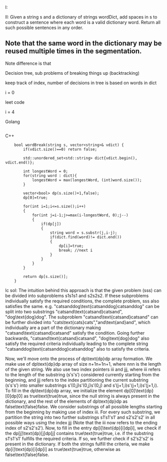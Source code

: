 I:

II:
Given a string s and a dictionary of strings wordDict, add spaces in s to construct a sentence where each word is a valid dictionary word. Return all such possible sentences in any order.

Note that the same word in the dictionary may be reused multiple times in the segmentation.
---

Note difference is that 

Decision tree, sub problems of breaking things up (backtracking)

keep track of index, number of decisions in tree is based on words in dict

i = 0

leet code

i = 4





Golang
```

```

C++
```
    bool wordBreak(string s, vector<string>& vdict) {
        if(vdict.size()==0) return false;

        std::unordered_set<std::string> dict{vdict.begin(), vdict.end()};
        
        int longestWord = 0;
        for(string word : dict){
            longestWord = max(longestWord, (int)word.size());
        }

        vector<bool> dp(s.size()+1,false);
        dp[0]=true;

        for(int i=1;i<=s.size();i++)
        {
            for(int j=i-1;j>=max(i-longestWord, 0);j--)
            {
                if(dp[j])
                {
                    string word = s.substr(j,i-j);
                    if(dict.find(word)!= dict.end())
                    {
                        dp[i]=true;
                        break; //next i
                    }
                }
            }
        }

        return dp[s.size()];
    }
```

lc sol:
The intuition behind this approach is that the given problem (sss) can be divided into subproblems s1s1s1 and s2s2s2. If these subproblems individually satisfy the required conditions, the complete problem, sss also satisfies the same. e.g. "catsanddog\text{catsanddog}catsanddog" can be split into two substrings "catsand\text{catsand}catsand", "dog\text{dog}dog". The subproblem "catsand\text{catsand}catsand" can be further divided into "cats\text{cats}cats","and\text{and}and", which individually are a part of the dictionary making "catsand\text{catsand}catsand" satisfy the condition. Going further backwards, "catsand\text{catsand}catsand", "dog\text{dog}dog" also satisfy the required criteria individually leading to the complete string "catsanddog\text{catsanddog}catsanddog" also to satisfy the criteria.

Now, we'll move onto the process of dp\text{dp}dp array formation. We make use of dp\text{dp}dp array of size n+1n+1n+1, where nnn is the length of the given string. We also use two index pointers iii and jjj, where iii refers to the length of the substring (s′s's′) considered currently starting from the beginning, and jjj refers to the index partitioning the current substring (s′s's′) into smaller substrings s′(0,j)s'(0,j)s′(0,j) and s′(j+1,i)s'(j+1,i)s′(j+1,i). To fill in the dp\text{dp}dp array, we initialize the element dp[0]\text{dp}[0]dp[0] as true\text{true}true, since the null string is always present in the dictionary, and the rest of the elements of dp\text{dp}dp as false\text{false}false. We consider substrings of all possible lengths starting from the beginning by making use of index iii. For every such substring, we partition the string into two further substrings s1′s1's1′ and s2′s2's2′ in all possible ways using the index jjj (Note that the iii now refers to the ending index of s2′s2's2′). Now, to fill in the entry dp[i]\text{dp}[i]dp[i], we check if the dp[j]\text{dp}[j]dp[j] contains true\text{true}true, i.e. if the substring s1′s1's1′ fulfills the required criteria. If so, we further check if s2′s2's2′ is present in the dictionary. If both the strings fulfill the criteria, we make dp[i]\text{dp}[i]dp[i] as true\text{true}true, otherwise as false\text{false}false.
